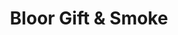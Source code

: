 ---
title: "Bloor Gift & Smoke"
url: /toronto/bloor-gift-und-smoke-bloor-street-west/
shop: Allgemein
---